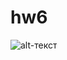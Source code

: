 # hw6

![alt-текст](https://pp.userapi.com/c840327/v840327650/6ebaa/c9DktYYgDN4.jpg "Необязательный титул")
